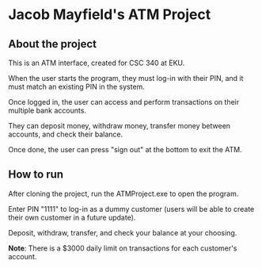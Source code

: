 # Jacob Mayfield's ATM Project

## About the project

This is an ATM interface, created for CSC 340 at EKU. 

When the user starts the program, they must log-in with their PIN, and it must match an existing PIN in the system.

Once logged in, the user can access and perform transactions on their multiple bank accounts.

They can deposit money, withdraw money, transfer money between accounts, and check their balance.

Once done, the user can press "sign out" at the bottom to exit the ATM.


## How to run
After cloning the project, run the ATMProject.exe to open the program.

Enter PIN "1111" to log-in as a dummy customer (users will be able to create their own customer in a future update).

Deposit, withdraw, transfer, and check your balance at your choosing.




**Note**: There is a $3000 daily limit on transactions for each customer's account.
